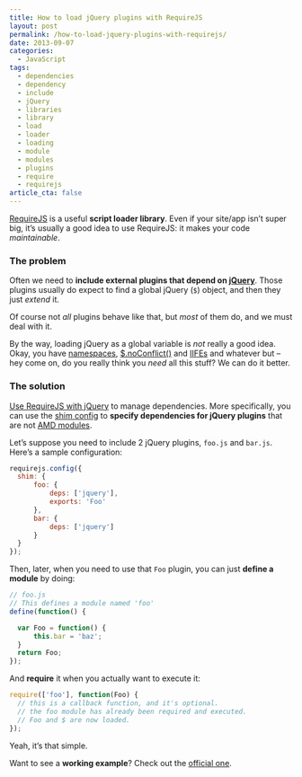 ```yaml
---
title: How to load jQuery plugins with RequireJS
layout: post
permalink: /how-to-load-jquery-plugins-with-requirejs/
date: 2013-09-07
categories:
  - JavaScript
tags:
  - dependencies
  - dependency
  - include
  - jQuery
  - libraries
  - library
  - load
  - loader
  - loading
  - module
  - modules
  - plugins
  - require
  - requirejs
article_cta: false
---
```


<p>
  <a href="https://requirejs.org/" title="Go to the official website" rel="external">RequireJS</a> is a useful <strong>script loader library</strong>. Even if your site/app isn&#8217;t super big, it&#8217;s usually a good idea to use RequireJS: it makes your code <em>maintainable</em>.
</p>

<h3>
  The problem
</h3>

<p>
  Often we need to <strong>include external plugins that depend on <a href="https://jquery.com/" title="Go to jQuery site" rel="external">jQuery</a></strong>. Those plugins usually do expect to find a global jQuery (<code>$</code>) object, and then they just <em>extend</em> it.
</p>

<p>
  Of course not <em>all</em> plugins behave like that, but <em>most</em> of them do, and we must deal with it.
</p>

<p>
  By the way, loading jQuery as a global variable is <em>not</em> really a good idea. Okay, you have <a href="http://stackoverflow.com/a/2866920/801544" rel="external">namespaces</a>, <a href="http://api.jquery.com/jQuery.noConflict/" rel="external">$.noConflict()</a> and <a href="http://benalman.com/news/2010/11/immediately-invoked-function-expression/" rel="external">IIFEs</a> and whatever but &#8211; hey come on, do you really think you <em>need</em> all this stuff? We can do it better.
</p>

<h3>
  The solution
</h3>

<p>
  <a href="https://requirejs.org/docs/jquery.html" title="How to use RequireJS with jQuery" rel="external">Use RequireJS with jQuery</a> to manage dependencies. More specifically, you can use the <a href="https://requirejs.org/docs/api.html#config-shim" rel="external">shim config</a> to <strong>specify dependencies for jQuery plugins</strong> that are not <a href="https://requirejs.org/docs/whyamd.html" title="Why AMD?" rel="external">AMD modules</a>.
</p>

<p>
  Let&#8217;s suppose you need to include 2 jQuery plugins, <code>foo.js</code> and <code>bar.js</code>. Here&#8217;s a sample configuration:
</p>

``` javascript
requirejs.config({
  shim: {
      foo: {
          deps: ['jquery'],
          exports: 'Foo'
      },
      bar: {
          deps: ['jquery']
      }
  }
});
```

<p>
  Then, later, when you need to use that <code>Foo</code> plugin, you can just <strong>define a module</strong> by doing:
</p>

``` javascript
// foo.js
// This defines a module named 'foo'
define(function() {

  var Foo = function() {
      this.bar = 'baz';
  }
  return Foo;
});
```

<p>
  And <strong>require</strong> it when you actually want to execute it:
</p>

``` javascript
require(['foo'], function(Foo) {
  // this is a callback function, and it's optional.
  // the foo module has already been required and executed.
  // Foo and $ are now loaded.
});
```

<p>
  Yeah, it&#8217;s that simple.
</p>

<p>
  Want to see a <strong>working example</strong>? Check out the <a href="https://github.com/requirejs/example-jquery-shim" title="Go to GitHub" rel="external">official one</a>.
</p>
